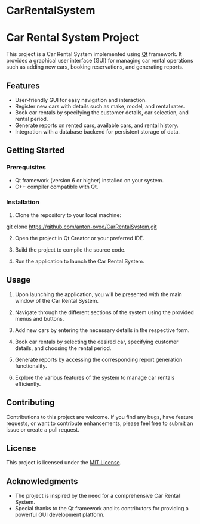 # CarRentalSystem

# Car Rental System Project

This project is a Car Rental System implemented using [Qt](https://www.qt.io/) framework. It provides a graphical user interface (GUI) for managing car rental operations such as adding new cars, booking reservations, and generating reports.

## Features

- User-friendly GUI for easy navigation and interaction.
- Register new cars with details such as make, model, and rental rates.
- Book car rentals by specifying the customer details, car selection, and rental period.
- Generate reports on rented cars, available cars, and rental history.
- Integration with a database backend for persistent storage of data.

## Getting Started

### Prerequisites

- Qt framework (version 6 or higher) installed on your system.
- C++ compiler compatible with Qt.

### Installation

1. Clone the repository to your local machine:

git clone https://github.com/anton-ovod/CarRentalSystem.git

2. Open the project in Qt Creator or your preferred IDE.

3. Build the project to compile the source code.

4. Run the application to launch the Car Rental System.

## Usage

1. Upon launching the application, you will be presented with the main window of the Car Rental System.

2. Navigate through the different sections of the system using the provided menus and buttons.

3. Add new cars by entering the necessary details in the respective form.

4. Book car rentals by selecting the desired car, specifying customer details, and choosing the rental period.

5. Generate reports by accessing the corresponding report generation functionality.

6. Explore the various features of the system to manage car rentals efficiently.

## Contributing

Contributions to this project are welcome. If you find any bugs, have feature requests, or want to contribute enhancements, please feel free to submit an issue or create a pull request.

## License

This project is licensed under the [MIT License](LICENSE).

## Acknowledgments

- The project is inspired by the need for a comprehensive Car Rental System.
- Special thanks to the Qt framework and its contributors for providing a powerful GUI development platform.

